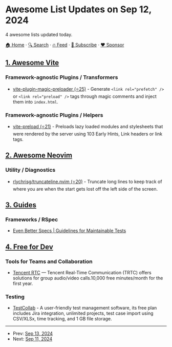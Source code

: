 # Awesome List Updates on Sep 12, 2024

4 awesome lists updated today.

[🏠 Home](/README.md) · [🔍 Search](https://www.trackawesomelist.com/search/) · [🔥 Feed](https://www.trackawesomelist.com/rss.xml) · [📮 Subscribe](https://trackawesomelist.us17.list-manage.com/subscribe?u=d2f0117aa829c83a63ec63c2f&id=36a103854c) · [❤️  Sponsor](https://github.com/sponsors/theowenyoung)



## [1. Awesome Vite](/content/vitejs/awesome-vite/README.md)

### Framework-agnostic Plugins / Transformers

*   [vite-plugin-magic-preloader (⭐25)](https://github.com/cszhjh/vite-plugin-magic-preloader) - Generate `<link rel="prefetch" />` or `<link rel="preload" />` tags through magic comments and inject them into `index.html`.

### Framework-agnostic Plugins / Helpers

*   [vite-preload (⭐21)](https://github.com/wille/vite-preload) - Preloads lazy loaded modules and stylesheets that were rendered by the server using 103 Early Hints, Link headers or link tags.

## [2. Awesome Neovim](/content/rockerBOO/awesome-neovim/README.md)

### Utility / Diagnostics

*   [rlychrisg/truncateline.nvim (⭐20)](https://github.com/rlychrisg/truncateline.nvim) - Truncate long lines to keep track of where you are when the start gets lost off the left side of the screen.

## [3. Guides](/content/NARKOZ/guides/README.md)

### Frameworks / RSpec

*   [Even Better Specs | Guidelines for Maintainable Tests](https://evenbetterspecs.github.io/)

## [4. Free for Dev](/content/ripienaar/free-for-dev/README.md)

### Tools for Teams and Collaboration

*   [Tencent RTC](https://trtc.io/) — Tencent Real-Time Communication (TRTC) offers solutions for group audio/video calls.10,000 free minutes/month for the first year.

### Testing

*   [TestCollab](https://testcollab.com) - A user-friendly test management software, its free plan includes Jira integration, unlimited projects, test case import using CSV/XLSx, time tracking, and 1 GB file storage.

---

- Prev: [Sep 13, 2024](/content/2024/09/13/README.md)
- Next: [Sep 11, 2024](/content/2024/09/11/README.md)
